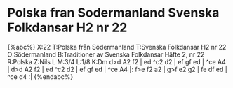 # Polska fran Sodermanland Svenska Folkdansar H2 nr 22

{%abc%}
X:22
T:Polska från Södermanland
T:Svenska Folkdansar H2 nr 22
O:Södermanland
B:Traditioner av Svenska Folkdansar Häfte 2, nr 22
R:Polska
Z:Nils L
M:3/4
L:1/8
K:Dm
d>d A2 f2 | ed ^c2 d2 | ef gf ed | ^ce A4 |
d>d A2 f2 | ed ^c2 d2 | ef gf ed | ^ce A4 |:
f>e f2 a2 | g>f e2 g2 | fe df ed | ^ce d4 :|
{%endabc%}
